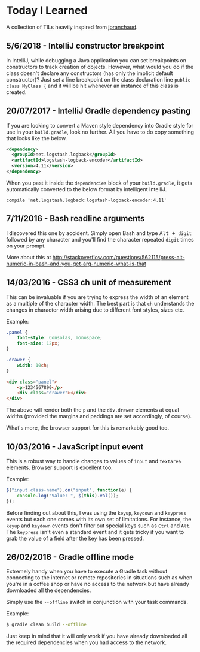 # Today I Learned

A collection of TILs heavily inspired from [jbranchaud](https://github.com/jbranchaud/til).

## 5/6/2018 - IntelliJ constructor breakpoint

In IntelliJ, while debugging a Java application you can set breakpoints on constructors to track creation of objects. However, what would you do if the class doesn't declare any constructors (has only the implicit default constructor)? Just set a line breakpoint on the class declaration line `public class MyClass {` and it will be hit whenever an instance of this class is created.

## 20/07/2017 - IntelliJ Gradle dependency pasting

If you are looking to convert a Maven style dependency into Gradle style for use in your `build.gradle`, look no further. All you have to do copy something that looks like the below.

```xml
<dependency>
  <groupId>net.logstash.logback</groupId>
  <artifactId>logstash-logback-encoder</artifactId>
  <version>4.11</version>
</dependency>
```

When you past it inside the `dependencies` block of your `build.gradle`, it gets automatically converted to the below format by intelligent IntelliJ.

```
compile 'net.logstash.logback:logstash-logback-encoder:4.11'
```

## 7/11/2016 - Bash readline arguments

I discovered this one by accident. Simply open Bash and type <kbd>Alt + `digit`</kbd> followed by any character and you'll find the character repeated `digit` times on your prompt.

More about this at http://stackoverflow.com/questions/562115/press-alt-numeric-in-bash-and-you-get-arg-numeric-what-is-that

## 14/03/2016 - CSS3 ch unit of measurement

This can be invaluable if you are trying to express the width of an element as a multiple of the character width.
The best part is that `ch` understands the changes in character width arising due to different font styles, sizes etc.

Example:

```css
.panel {
    font-style: Consolas, monospace;
    font-size: 12px;
}

.drawer {
    width: 10ch;
}
```

```html
<div class="panel">
    <p>1234567890</p>
    <div class="drawer"></div>
</div>
```

The above will render both the `p` and the `div.drawer` elements at equal widths (provided the margins and paddings are set accordingly, of course).

What's more, the browser support for this is remarkably good too.

## 10/03/2016 - JavaScript input event

This is a robust way to handle changes to values of `input` and `textarea` elements. Browser support is excellent too. 

Example:

```javascript
$("input.class-name").on("input", function(e) {
    console.log("Value: ", $(this).val());
});
```

Before finding out about this, I was using the `keyup`, `keydown` and `keypress` events but each one comes with its own set of limitations. For instance, the `keyup` and `keydown` events don't filter out special keys such as `Ctrl` and `Alt`. The `keypress` isn't even a standard event and it gets tricky if you want to grab the value of a field after the key has been pressed.

## 26/02/2016 - Gradle offline mode

Extremely handy when you have to execute a Gradle task without connecting to the internet or remote repositories in situations such as when you're in a coffee shop or have no access to the network but have already downloaded all the dependencies. 

Simply use the `--offline` switch in conjunction with your task commands. 

Example:

```bash
$ gradle clean build --offline
```

Just keep in mind that it will only work if you have already downloaded all the required dependencies when you had access to the network. 
